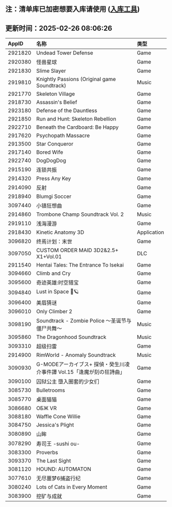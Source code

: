 ## 注：清单库已加密想要入库请使用 ([入库工具](https://github.com/BlankTMing/ManifestAutoUpdate/releases))

## 更新时间：2025-02-26 08:06:26
| AppID | 名称 | 类型  |
| :-------------------- | :----------------------------- | :----------- |
| 2921820 | Undead Tower Defense| Game |
| 2920380 | 怪兽星球| Game |
| 2921830 | Slime Slayer| Game |
| 2919810 | Knightly Passions (Original game Soundtrack)| Music |
| 2921770 | Skeleton Village| Game |
| 2918730 | Assassin's Belief| Game |
| 2923180 | Defense of the Dauntless| Game |
| 2921850 | Run and Hunt: Skeleton Rebellion| Game |
| 2922710 | Beneath the Cardboard: Be Happy| Game |
| 2917620 | Psychopath Massacre| Game |
| 2913500 | Star Conqueror| Game |
| 2917140 | Bored Wife| Game |
| 2922740 | DogDogDog| Game |
| 2915190 | 连锁共振| Game |
| 2914320 | Press Any Key| Game |
| 2914090 | 反射| Game |
| 2918940 | Blumgi Soccer| Game |
| 3097440 | 小镇狂想曲| Game |
| 2914860 | Trombone Champ Soundtrack Vol. 2| Music |
| 2919110 | 浅海漫游| Game |
| 2918430 | Kinetic Anatomy 3D| Application |
| 3096820 | 终焉计划：末世| Game |
| 3097050 | CUSTOM ORDER MAID 3D2&2.5+ X1+Vol.01| DLC |
| 2911540 | Hentai Tales: The Entrance To Isekai| Game |
| 3094660 | Climb and Cry| Game |
| 3095600 | 奇迹英雄:时空猎宝| Game |
| 3094840 | Lust in Space 🔞🪐| Game |
| 3096400 | 美眉猜谜| Game |
| 3096010 | Only Climber 2| Game |
| 3098190 | Soundtrack - Zombie Police ～圣诞节与僵尸共舞～| Music |
| 3095860 | The Dragonhood Soundtrack| Music |
| 3093310 | 超级扫雷| Game |
| 2914900 | RimWorld - Anomaly Soundtrack| Music |
| 3090930 | G-MODEアーカイブス+ 探偵・癸生川凌介事件譚 Vol.15「逢魔が刻の狂詩曲」| Game |
| 3090100 | 囚狱公主 墮入圈套的少女们| Game |
| 3085730 | Bulletrooms| Game |
| 3085770 | 桌面猫猫| Game |
| 3086680 | ОБЖ VR| Game |
| 3088180 | Waffle Cone Willie| Game |
| 3084750 | Jessica's Plight| Game |
| 3080890 | 山眸| Game |
| 3078290 | 寿司王 -sushi ou-| Game |
| 3083300 | Proverbs| Game |
| 3093370 | The Last Sight| Game |
| 3081120 | HOUND: AUTOMATON| Game |
| 3077610 | 无尽噩梦6捕盗行纪| Game |
| 3080240 | Lots of Cats in Every Moment| Game |
| 3083900 | 挖矿与成就| Game |
